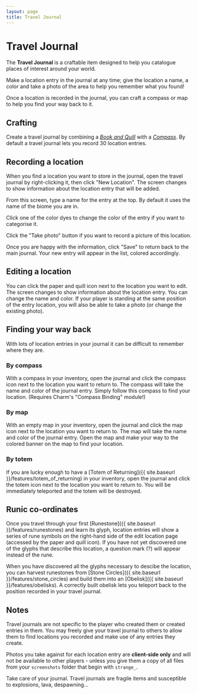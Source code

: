 ```yaml
---
layout: page
title: Travel Journal
---
```


# Travel Journal

The **Travel Journal** is a craftable item designed to help you catalogue places of interest around your world.

Make a location entry in the journal at any time; give the location a name, a color and take a photo of the area to help you remember what you found!

Once a location is recorded in the journal, you can craft a compass or map to help you find your way back to it.

## Crafting

Create a travel journal by combining a *[Book and Quill](https://minecraft.gamepedia.com/Book_and_Quill)* with a *[Compass](https://minecraft.gamepedia.com/Compass)*.
By default a travel journal lets you record 30 location entries.

## Recording a location

When you find a location you want to store in the journal, open the travel journal by right-clicking it, then click "New Location".  The screen changes to show information about the location entry that will be added.

From this screen, type a name for the entry at the top.  By default it uses the name of the biome you are in.

Click one of the color dyes to change the color of the entry if you want to categorise it.

Click the "Take photo" button if you want to record a picture of this location.

Once you are happy with the information, click "Save" to return back to the main journal.  Your new entry will appear in the list, colored accordingly.

## Editing a location

You can click the paper and quill icon next to the location you want to edit.  The screen changes to show information about the location entry.  You can change the name and color.  If your player is standing at the same position of the entry location, you will also be able to take a photo (or change the existing photo).

## Finding your way back

With lots of location entries in your journal it can be difficult to remember where they are.

### By compass

With a compass in your inventory, open the journal and click the compass icon next to the location you want to return to.  The compass will take the name and color of the journal entry.  Simply follow this compass to find your location.  (Requires Charm's "Compass Binding" module!)

### By map

With an empty map in your inventory, open the journal and click the map icon next to the location you want to return to.  The map will take the name and color of the journal entry.  Open the map and make your way to the colored banner on the map to find your location.

### By totem

If you are lucky enough to have a [Totem of Returning]({{ site.baseurl }}/features/totem_of_returning) in your inventory, open the journal and click the totem icon next to the location you want to return to.  You will be immediately teleported and the totem will be destroyed.

## Runic co-ordinates

Once you travel through your first [Runestone]({{ site.baseurl }}/features/runestones) and learn its glyph, location entries will show a series of rune symbols on the right-hand side of the edit location page (accessed by the paper and quill icon).  If you have not yet discovered one of the glyphs that describe this location, a question mark (?) will appear instead of the rune.

When you have discovered all the glyphs necessary to descibe the location, you can harvest runestones from [Stone Circles]({{ site.baseurl }}/features/stone_circles) and build them into an [Obelisk]({{ site.baseurl }}/features/obelisks).  A correctly built obelisk lets you teleport back to the position recorded in your travel journal.

## Notes

Travel journals are not specific to the player who created them or created entries in them.  You may freely give your travel journal to others to allow them to find locations you recorded and make use of any entries they create.

Photos you take against for each location entry are **client-side only** and will not be available to other players - unless you give them a copy of all files from your `screenshots` folder that begin with `strange_`. 

Take care of your journal.  Travel journals are fragile items and susceptible to explosions, lava, despawning...